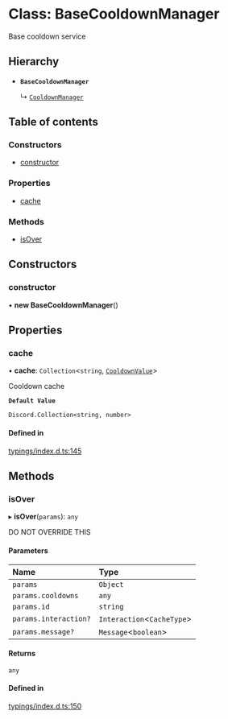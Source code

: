 # Class: BaseCooldownManager

Base cooldown service

## Hierarchy

- **`BaseCooldownManager`**

  ↳ [`CooldownManager`](../wiki/CooldownManager)

## Table of contents

### Constructors

- [constructor](../wiki/BaseCooldownManager#constructor)

### Properties

- [cache](../wiki/BaseCooldownManager#cache)

### Methods

- [isOver](../wiki/BaseCooldownManager#isover)

## Constructors

### constructor

• **new BaseCooldownManager**()

## Properties

### cache

• **cache**: `Collection`<`string`, [`CooldownValue`](../wiki/Exports#cooldownvalue)\>

Cooldown cache

**`Default Value`**

`Discord.Collection<string, number>`

#### Defined in

[typings/index.d.ts:145](https://github.com/Natto-PKP/discord-sucrose/blob/a2c6566/typings/index.d.ts#L145)

## Methods

### isOver

▸ **isOver**(`params`): `any`

DO NOT OVERRIDE THIS

#### Parameters

| Name | Type |
| :------ | :------ |
| `params` | `Object` |
| `params.cooldowns` | `any` |
| `params.id` | `string` |
| `params.interaction?` | `Interaction`<`CacheType`\> |
| `params.message?` | `Message`<`boolean`\> |

#### Returns

`any`

#### Defined in

[typings/index.d.ts:150](https://github.com/Natto-PKP/discord-sucrose/blob/a2c6566/typings/index.d.ts#L150)
